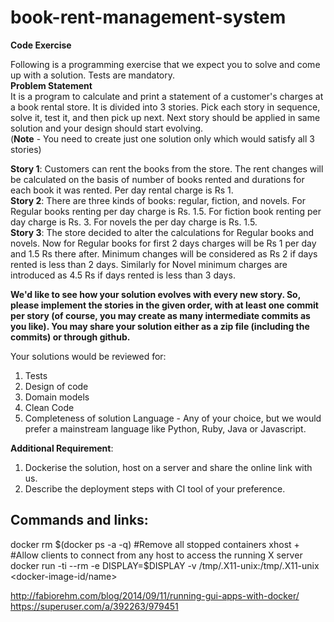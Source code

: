 # book-rent-management-system

**Code Exercise**

Following is a programming exercise that we expect you to solve and come up with a solution. Tests
are mandatory.  
**Problem Statement**  
It is a program to calculate and print a statement of a customer's charges at a book rental store.
It is divided into 3 stories. Pick each story in sequence, solve it, test it, and then pick up next. Next
story should be applied in same solution and your design should start evolving.  
(**Note** - You need to create just one solution only which would satisfy all 3 stories)  

**Story 1**:
Customers can rent the books from the store. The rent changes will be calculated on the basis of
number of books rented and durations for each book it was rented. Per day rental charge is Rs 1.  
**Story 2**:
There are three kinds of books: regular, fiction, and novels. For Regular books renting per day charge
is Rs. 1.5. For fiction book renting per day charge is Rs. 3. For novels the per day charge is Rs. 1.5.  
**Story 3**:
The store decided to alter the calculations for Regular books and novels. Now for Regular books for
first 2 days charges will be Rs 1 per day and 1.5 Rs there after. Minimum changes will be considered
as Rs 2 if days rented is less than 2 days. Similarly for Novel minimum charges are introduced as 4.5
Rs if days rented is less than 3 days.  

**We'd like to see how your solution evolves with every new story. So, please implement the
stories in the given order, with at least one commit per story (of course, you may create as
many intermediate commits as you like). You may share your solution either as a zip file
(including the commits) or through github.**

Your solutions would be reviewed for:
1. Tests
2. Design of code
3. Domain models
4. Clean Code
5. Completeness of solution
Language - Any of your choice, but we would prefer a mainstream language like Python, Ruby, Java
or Javascript.  

**Additional Requirement**:
1. Dockerise the solution, host on a server and share the online link with us.
2. Describe the deployment steps with CI tool of your preference.


## Commands and links:

docker rm $(docker ps -a -q) #Remove all stopped containers
xhost + #Allow clients to connect from any host to access the running X server
docker run -ti --rm -e DISPLAY=$DISPLAY -v /tmp/.X11-unix:/tmp/.X11-unix <docker-image-id/name>

http://fabiorehm.com/blog/2014/09/11/running-gui-apps-with-docker/
https://superuser.com/a/392263/979451
 
